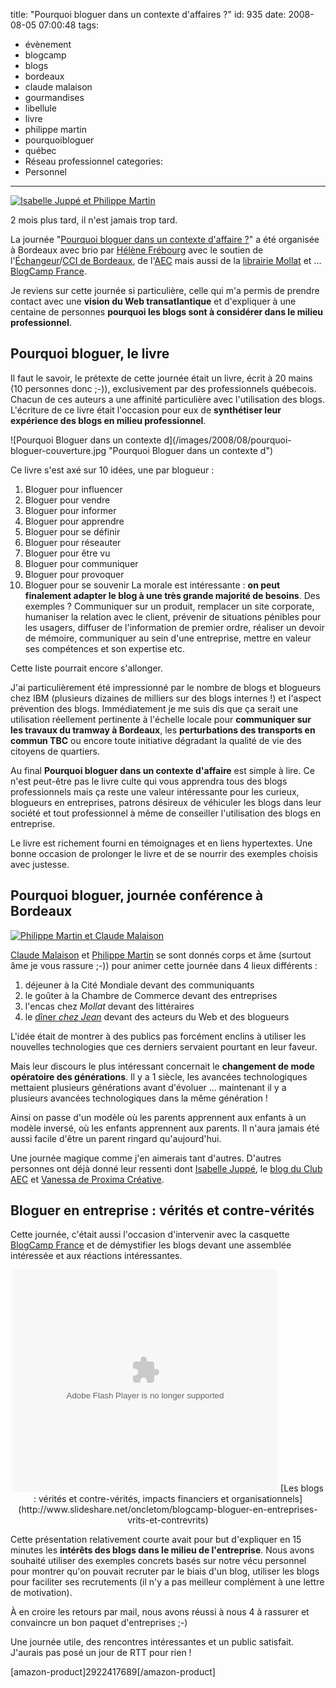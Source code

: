 title: "Pourquoi bloguer dans un contexte d'affaires ?"
id: 935
date: 2008-08-05 07:00:48
tags:
- évènement
- blogcamp
- blogs
- bordeaux
- claude malaison
- gourmandises
- libellule
- livre
- philippe martin
- pourquoibloguer
- québec
- Réseau professionnel
categories:
- Personnel
---

[![Isabelle Juppé et Philippe Martin](//farm4.static.flickr.com/3017/2600356326_7ff3c48384.jpg "Isabelle Juppé et Philippe Martin")](http://flickr.com/photos/the-jedi/2600356326/)

2 mois plus tard, il n'est jamais trop tard.

La journée "[Pourquoi bloguer dans un contexte d'affaire ?](http://www.stelladelarhune.org/2008/04/le-3-juin-borde.html)" a été organisée à Bordeaux avec brio par [Hélène Frébourg](http://www.stelladelarhune.net/) avec le soutien de l'[Échangeur](http://www.bordeaux.cci.fr/cci/echangeur/)/[CCI de Bordeaux](http://www.bordeaux.cci.fr), de l'[AEC](http://www.aecom.org/index.php) mais aussi de la [librairie Mollat](http://www.mollat.com/) et ... [BlogCamp France](http://blogcamp.fr).

Je reviens sur cette journée si particulière, celle qui m'a permis de prendre contact avec une **vision du Web transatlantique** et d'expliquer à une centaine de personnes **pourquoi les blogs sont à considérer dans le milieu professionnel**.

<!--more-->

## Pourquoi bloguer, le livre

Il faut le savoir, le prétexte de cette journée était un livre, écrit à 20 mains (10 personnes donc ;-)), exclusivement par des professionnels québecois.
Chacun de ces auteurs a une affinité particulière avec l'utilisation des blogs. L'écriture de ce livre était l'occasion pour eux de **synthétiser leur expérience des blogs en milieu professionnel**.

![Pourquoi Bloguer dans un contexte d](/images/2008/08/pourquoi-bloguer-couverture.jpg "Pourquoi Bloguer dans un contexte d\")

Ce livre s'est axé sur 10 idées, une par blogueur :

1.  Bloguer pour influencer
2.  Bloguer pour vendre
3.  Bloguer pour informer
4.  Bloguer pour apprendre
5.  Bloguer pour se définir
6.  Bloguer pour réseauter
7.  Bloguer pour être vu
8.  Bloguer pour communiquer
9.  Bloguer pour provoquer
10.  Bloguer pour se souvenir
La morale est intéressante : **on peut finalement adapter le blog à une très grande majorité de besoins**.
Des exemples ? Communiquer sur un produit, remplacer un site corporate, humaniser la relation avec le client, prévenir de situations pénibles pour les usagers, diffuser de l'information de premier ordre, réaliser un devoir de mémoire, communiquer au sein d'une entreprise, mettre en valeur ses compétences et son expertise etc.

Cette liste pourrait encore s'allonger.

J'ai particulièrement été impressionné par le nombre de blogs et blogueurs chez IBM (plusieurs dizaines de milliers sur des blogs internes !) et l'aspect prévention des blogs.
Immédiatement je me suis dis que ça serait une utilisation réellement pertinente à l'échelle locale pour **communiquer sur les travaux du tramway à Bordeaux**, les **perturbations des transports en commun TBC** ou encore toute initiative dégradant la qualité de vie des citoyens de quartiers.

Au final **Pourquoi bloguer dans un contexte d'affaire** est simple à lire. Ce n'est peut-être pas le livre culte qui vous apprendra tous des blogs professionnels mais ça reste une valeur intéressante pour les curieux, blogueurs en entreprises, patrons désireux de véhiculer les blogs dans leur société et tout professionnel à même de conseiller l'utilisation des blogs en entreprise.

Le livre est richement fourni en témoignages et en liens hypertextes. Une bonne occasion de prolonger le livre et de se nourrir des exemples choisis avec justesse.

## Pourquoi bloguer, journée conférence à Bordeaux

[![Philippe Martin et Claude Malaison](//farm4.static.flickr.com/3035/2577755472_26055597ca.jpg "Claude Malaison et Philippe Martin")](http://flickr.com/photos/nayezpaspeur/2577755472/in/set-72157605466714829)

[Claude Malaison](http://emergenceweb.com) et [Philippe Martin](http://www.nayezpaspeur.ca/blog/) se sont donnés corps et âme (surtout âme je vous rassure ;-)) pour animer cette journée dans 4 lieux différents :

1.  déjeuner à la Cité Mondiale devant des communiquants
2.  le goûter à la Chambre de Commerce devant des entreprises
3.  l'encas chez _Mollat_ devant des littéraires
4.  le [dîner _chez Jean_](http://www.chezjeanbordeaux.com) devant des acteurs du Web et des blogueurs

L'idée était de montrer à des publics pas forcément enclins à utiliser les nouvelles technologies que ces derniers servaient pourtant en leur faveur.

Mais leur discours le plus intéressant concernait le **changement de mode opératoire des générations**.
Il y a 1 siècle, les avancées technologiques mettaient plusieurs générations avant d'évoluer ... maintenant il y a plusieurs avancées technologiques dans la même génération !

Ainsi on passe d'un modèle où les parents apprennent aux enfants à un modèle inversé, où les enfants apprennent aux parents. Il n'aura jamais été aussi facile d'être un parent ringard qu'aujourd'hui.

Une journée magique comme j'en aimerais tant d'autres. D'autres personnes ont déjà donné leur ressenti dont [Isabelle Juppé](http://www.lafemmedigitale.fr/non-classe/vive-le-quebec-digital/), le [blog du Club AEC](http://www.aecom.org/blog/rdv/2008/06/pourquoi-bloguer-dans-un-contexte.html) et [Vanessa de Proxima Créative](http://blog.proximacreative.fr/2008/06/04/bloguer-dans-un-contexte-daffaires-episode-1/).

## Bloguer en entreprise : vérités et contre-vérités

Cette journée, c'était aussi l'occasion d'intervenir avec la casquette [BlogCamp France](http://blogcamp.fr) et de démystifier les blogs devant une assemblée intéressée et aux réactions intéressantes.

<div style="text-align:center">
  <object classid="clsid:d27cdb6e-ae6d-11cf-96b8-444553540000" width="425" height="355" codebase="http://download.macromedia.com/pub/shockwave/cabs/flash/swflash.cab#version=6,0,40,0"><param name="allowFullScreen" value="true" /><param name="allowScriptAccess" value="always" /><param name="src" value="http://static.slideshare.net/swf/ssplayer2.swf?doc=blogcampbloguerenentreprisemythescontreveriteslight-1213943930186908-9&amp;stripped_title=blogcamp-bloguer-en-entreprises-vrits-et-contrevrits" /><embed type="application/x-shockwave-flash" width="425" height="355" src="http://static.slideshare.net/swf/ssplayer2.swf?doc=blogcampbloguerenentreprisemythescontreveriteslight-1213943930186908-9&amp;stripped_title=blogcamp-bloguer-en-entreprises-vrits-et-contrevrits" allowscriptaccess="always" allowfullscreen="true"></embed></object>
[Les blogs : vérités et contre-vérités, impacts financiers et organisationnels](http://www.slideshare.net/oncletom/blogcamp-bloguer-en-entreprises-vrits-et-contrevrits)
</div>

Cette présentation relativement courte avait pour but d'expliquer en 15 minutes les **intérêts des blogs dans le milieu de l'entreprise**. Nous avons souhaité utiliser des exemples concrets basés sur notre vécu personnel pour montrer qu'on pouvait recruter par le biais d'un blog, utiliser les blogs pour faciliter ses recrutements (il n'y a pas meilleur complément à une lettre de motivation).

À en croire les retours par mail, nous avons réussi à nous 4 à rassurer et convaincre un bon paquet d'entreprises ;-)

Une journée utile, des rencontres intéressantes et un public satisfait. J'aurais pas posé un jour de RTT pour rien !

[amazon-product]2922417689[/amazon-product]